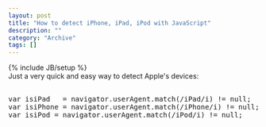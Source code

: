 ```yaml
--- 
layout: post 
title: "How to detect iPhone, iPad, iPod with JavaScript"
description: ""
category: "Archive"
tags: []
---
```

{% include JB/setup %}  
Just a very quick and easy way to detect Apple's devices:


<pre class="brush: javascript"> 
var isiPad   = navigator.userAgent.match(/iPad/i) != null;   
var isiPhone = navigator.userAgent.match(/iPhone/i) != null;   
var isiPod = navigator.userAgent.match(/iPod/i) != null;</pre>